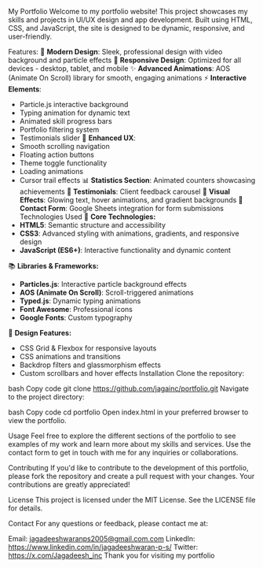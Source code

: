 My Portfolio
Welcome to my portfolio website! This project showcases my skills and projects in UI/UX design and app development. Built using HTML, CSS, and JavaScript, the site is designed to be dynamic, responsive, and user-friendly.

Features:
🎨 **Modern Design**: Sleek, professional design with video background and particle effects
📱 **Responsive Design**: Optimized for all devices - desktop, tablet, and mobile
✨ **Advanced Animations**: AOS (Animate On Scroll) library for smooth, engaging animations
⚡ **Interactive Elements**: 
  - Particle.js interactive background
  - Typing animation for dynamic text
  - Animated skill progress bars
  - Portfolio filtering system
  - Testimonials slider
🎯 **Enhanced UX**: 
  - Smooth scrolling navigation
  - Floating action buttons
  - Theme toggle functionality
  - Loading animations
  - Cursor trail effects
📊 **Statistics Section**: Animated counters showcasing achievements
💬 **Testimonials**: Client feedback carousel
🎨 **Visual Effects**: Glowing text, hover animations, and gradient backgrounds
📧 **Contact Form**: Google Sheets integration for form submissions
Technologies Used
🔧 **Core Technologies:**
- **HTML5**: Semantic structure and accessibility
- **CSS3**: Advanced styling with animations, gradients, and responsive design
- **JavaScript (ES6+)**: Interactive functionality and dynamic content

📚 **Libraries & Frameworks:**
- **Particles.js**: Interactive particle background effects
- **AOS (Animate On Scroll)**: Scroll-triggered animations
- **Typed.js**: Dynamic typing animations
- **Font Awesome**: Professional icons
- **Google Fonts**: Custom typography

🎨 **Design Features:**
- CSS Grid & Flexbox for responsive layouts
- CSS animations and transitions
- Backdrop filters and glassmorphism effects
- Custom scrollbars and hover effects
Installation
Clone the repository:

bash
Copy code
git clone https://github.com/jagainc/portfolio.git
Navigate to the project directory:

bash
Copy code
cd portfolio
Open index.html in your preferred browser to view the portfolio.

Usage
Feel free to explore the different sections of the portfolio to see examples of my work and learn more about my skills and services. Use the contact form to get in touch with me for any inquiries or collaborations.

Contributing
If you'd like to contribute to the development of this portfolio, please fork the repository and create a pull request with your changes. Your contributions are greatly appreciated!

License
This project is licensed under the MIT License. See the LICENSE file for details.

Contact
For any questions or feedback, please contact me at:

Email: jagadeeshwaranps2005@gmail.com.com
LinkedIn: https://www.linkedin.com/in/jagadeeshwaran-p-s/
Twitter: https://x.com/Jagadeesh_inc
Thank you for visiting my portfolio
